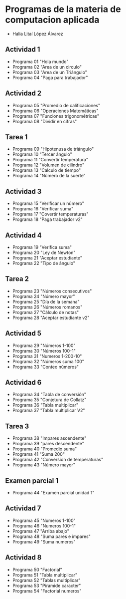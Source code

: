 #  Programas de la materia de computacion aplicada

- Halia Litaí López Álvarez

## Actividad 1
- Programa 01 "Hola mundo"
- Programa 02 "Area de un circulo"
- Programa 03 "Area de un Triángulo"
- Programa 04 "Paga para trabajador"


## Actividad 2
- Programa 05 "Promedio de calificaciones"
- Programa 06 "Operaciones Matemáticas"
- Programa 07 "Funciones trigonométricas"
- Programa 08 "Dividir en cifras"

## Tarea 1
- Programa 09 "Hipotenusa de triángulo"
- Programa 10 "Tercer ángulo"
- Programa 11 "Convertir temperatura"
- Programa 12 "Volumen de cilindro"
- Programa 13 "Calculo de tiempo"
- Programa 14 "Número de la suerte"

## Actividad 3
- Programa 15 "Verificar un número"
- Programa 16 "Verificar suma"
- Programa 17 "Covertir temperaturas"
- Programa 18 "Paga trabajador v2"

## Actividad 4
- Programa 19 "Verifica suma"
- Programa 20 "Ley de Newton"
- Programa 21 "Aceptar estudiante"
- Programa 22 "Tipo de ángulo"

## Tarea 2
- Programa 23 "Números consecutivos"
- Programa 24 "Número mayor"
- Programa 25 "Día de la semana"
- Programa 26 "Números romanos"
- Programa 27 "Cálculo de notas"
- Programa 28 "Aceptar estudiante v2"

## Actividad 5
- Programa 29 "Números 1-100"
- Programa 30 "Números 100-1"
- Programa 31 "Numeros 1-200-10"
- Programa 32 "Números suma 100"
- Programa 33 "Conteo números"

## Actividad 6
- Programa 34 "Tabla de conversión"
- Programa 35 "Conjetura de Collatz"
- Programa 36 "Tabla multiplicar"
- Programa 37 "Tabla multiplicar V2"

## Tarea 3
- Programa 38 "Impares ascendente"
- Programa 39 "pares descendente"
- Programa 40 "Promedio suma"
- Programa 41 "Suma 200"
- Programa 42 "Conversion de temperaturas"
- Programa 43 "Número mayor"

## Examen parcial 1
- Programa 44 "Examen parcial unidad 1"

## Actividad 7
- Programa 45 "Numeros 1-100"
- Programa 46 "Numeros 100-1"
- Programa 47 "Arriba abajo"
- Programa 48 "Suma pares e impares"
- Programa 49 "Suma numeros"

## Actividad 8
- Programa 50 "Factorial"
- Programa 51 "Tabla multiplicar"
- Programa 52 "Tablas multiplicar"
- Programa 53 "Piramide caracter"
- Programa 54 "Factorial numeros"